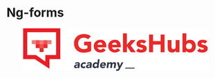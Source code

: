 # Ng-forms
<p align="center">
    <img src="https://github.com/GeeksHubsAcademy/2020-geekshubs-media/blob/master/image/logo.png" >
    
</p>